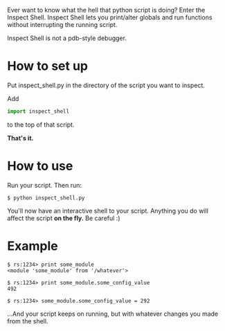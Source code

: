 Ever want to know what the hell that python script is doing?  Enter the
Inspect Shell.  Inspect Shell lets you print/alter globals and run functions
without interrupting the running script.

Inspect Shell is not a pdb-style debugger.

How to set up
=============

Put inspect_shell.py in the directory of the script you want to inspect.

Add

```python
import inspect_shell
```

to the top of that script.

**That's it.**

How to use
==========

Run your script.  Then run:

    $ python inspect_shell.py
    
You'll now have an interactive shell to your script.  Anything you do will
affect the script **on the fly.**  Be careful :)

Example
=======
    $ rs:1234> print some_module
    <module 'some_module' from '/whatever'>

    $ rs:1234> print some_module.some_config_value
    492

    $ rs:1234> some_module.some_config_value = 292

...And your script keeps on running, but with whatever changes you made from the shell.
